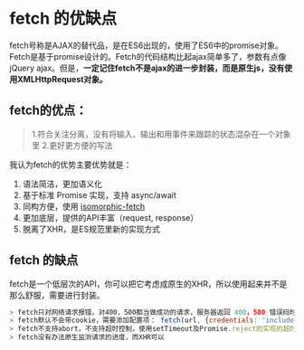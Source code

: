 
# fetch 的优缺点


fetch号称是AJAX的替代品，是在ES6出现的，使用了ES6中的promise对象。Fetch是基于promise设计的。Fetch的代码结构比起ajax简单多了，参数有点像jQuery ajax。但是，**一定记住fetch不是ajax的进一步封装，而是原生js，没有使用XMLHttpRequest对象。**
## fetch的优点：
> 1.符合关注分离，没有将输入、输出和用事件来跟踪的状态混杂在一个对象里
> 2.更好更方便的写法




我认为fetch的优势主要优势就是：

1.  语法简洁，更加语义化
2.  基于标准 Promise 实现，支持 async/await
3.  同构方便，使用 [isomorphic-fetch](https://github.com/matthew-andrews/isomorphic-fetch)
4. 更加底层，提供的API丰富（request, response）
5. 脱离了XHR，是ES规范里新的实现方式




## fetch 的缺点
fetch是一个低层次的API，你可以把它考虑成原生的XHR，所以使用起来并不是那么舒服，需要进行封装。

```js
> fetch只对网络请求报错，对400，500都当做成功的请求，服务器返回 400，500 错误码时并不会 reject，只有网络错误这些导致请求不能完成时，fetch 才会被 reject。
> fetch默认不会带cookie，需要添加配置项： fetch(url, {credentials: 'include'})
> fetch不支持abort，不支持超时控制，使用setTimeout及Promise.reject的实现的超时控制并不能阻止请求过程继续在后台运行，造成了流量的浪费
> fetch没有办法原生监测请求的进度，而XHR可以
```




